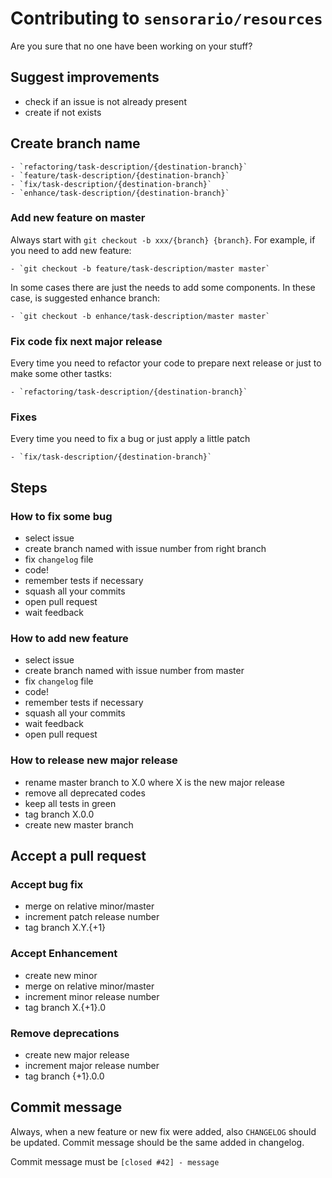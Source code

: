 # Contributing to `sensorario/resources`

Are you sure that no one have been working on your stuff?

## Suggest improvements

 - check if an issue is not already present
 - create if not exists

## Create branch name

    - `refactoring/task-description/{destination-branch}`
    - `feature/task-description/{destination-branch}`
    - `fix/task-description/{destination-branch}`
    - `enhance/task-description/{destination-branch}`

### Add new feature on master

Always start with `git checkout -b xxx/{branch} {branch}`. For example, if you need to add new feature:

    - `git checkout -b feature/task-description/master master`

In some cases there are just the needs to add some components. In these case, is suggested enhance branch:

    - `git checkout -b enhance/task-description/master master`

### Fix code fix next major release

Every time you need to refactor your code to prepare next release or just to make some other tastks:

    - `refactoring/task-description/{destination-branch}`

### Fixes

Every time you need to fix a bug or just apply a little patch

    - `fix/task-description/{destination-branch}`

## Steps

### How to fix some bug

 - select issue
 - create branch named with issue number from right branch
 - fix `changelog` file
 - code!
 - remember tests if necessary
 - squash all your commits
 - open pull request
 - wait feedback

### How to add new feature

 - select issue
 - create branch named with issue number from master
 - fix `changelog` file
 - code!
 - remember tests if necessary
 - squash all your commits
 - wait feedback
 - open pull request

### How to release new major release

 - rename master branch to X.0 where X is the new major release
 - remove all deprecated codes
 - keep all tests in green
 - tag branch X.0.0
 - create new master branch

## Accept a pull request

### Accept bug fix

   - merge on relative minor/master
   - increment patch release number
   - tag branch X.Y.{+1}

### Accept Enhancement

   - create new minor
   - merge on relative minor/master
   - increment minor release number
   - tag branch X.{+1}.0

### Remove deprecations

   - create new major release
   - increment major release number
   - tag branch {+1}.0.0

## Commit message

Always, when a new feature or new fix were added, also `CHANGELOG` should be updated. Commit message should be the same added in changelog.

Commit message must be `[closed #42] - message`
